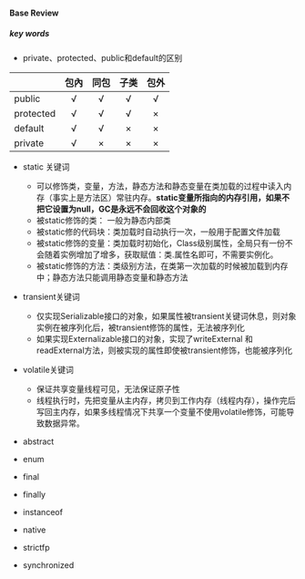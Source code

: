 #### Base Review



##### key words

* private、protected、public和default的区别

|           | 包內  | 同包  | 子类   |  包外 |  
| :------   |:-----:|:-----:|:-----:|:-----:|     
| public    | √     | √     | √     | √     | 
| protected | √     | √     | √     | ×     |
| default   | √     | √     | ×     | ×     |
| private   | √     | ×     | ×     | ×     |

* static 关键词
    * 可以修饰类，变量，方法，静态方法和静态变量在类加载的过程中读入内存（事实上是方法区）常驻内存。**static变量所指向的内存引用，如果不把它设置为null，GC是永远不会回收这个对象的**
    * 被static修饰的类： 一般为静态内部类
    * 被static修的代码块：类加载时自动执行一次，一般用于配置文件加载
    * 被static修饰的变量：类加载时初始化，Class级别属性，全局只有一份不会随着实例增加了增多，获取赋值：类.属性名即可，不需要实例化。
    * 被static修饰的方法：类级别方法，在类第一次加载的时候被加载到内存中；静态方法只能调用静态变量和静态方法


* transient关键词
    * 仅实现Serializable接口的对象，如果属性被transient关键词休息，则对象实例在被序列化后，被transient修饰的属性，无法被序列化
    * 如果实现Externalizable接口的对象，实现了writeExternal 和 readExternal方法，则被实现的属性即使被transient修饰，也能被序列化
    
* volatile关键词
    * 保证共享变量线程可见，无法保证原子性
    * 线程执行时，先把变量从主内存，拷贝到工作内存（线程内存），操作完后写回主内存，如果多线程情况下共享一个变量不使用volatile修饰，可能导致数据异常。


* abstract
* enum
* final
* finally
* instanceof
* native
* strictfp
* synchronized

